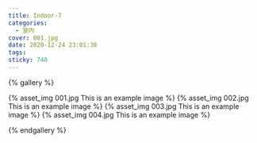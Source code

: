```yaml
---
title: Indoor-7
categories:
  - 室内
cover: 001.jpg
date: 2020-12-24 23:01:30
tags:
sticky: 740
---
```



{% gallery %}

{% asset_img 001.jpg This is an example image %}
{% asset_img 002.jpg This is an example image %}
{% asset_img 003.jpg This is an example image %}
{% asset_img 004.jpg This is an example image %}

{% endgallery %}